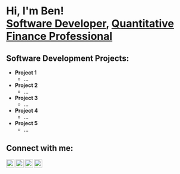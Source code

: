 <h1>Hi, I'm Ben! <br/><a href="https://github.com/sanctusjack">Software Developer</a>, <a href="https://www.linkedin.com/in/benjamin-st-john-353a85278/"> 
 Quantitative Finance Professional</a></h1>

<h2>Software Development Projects:</h2>

- <b>Project 1</b>
  - ...
- <b>Project 2</b>
  - ...
- <b>Project 3</b>
  - ...
- <b>Project 4</b>
  - ...
- <b>Project 5</b>
  - ...
  
<h2>Connect with me:</h2>

<img align="left" alt="JoshMadakor | YouTube" width="22px" src="https://cdn.jsdelivr.net/npm/simple-icons@v3/icons/youtube.svg" />
<img align="left" alt="JoshMadakor | Twitter" width="22px" src="https://cdn.jsdelivr.net/npm/simple-icons@v3/icons/twitter.svg" />
<img align="left" alt="JoshMadakor | LinkedIn" width="22px" src="https://cdn.jsdelivr.net/npm/simple-icons@v3/icons/linkedin.svg" />
<img align="left" alt="JoshMadakor | Instagram" width="22px" src="https://cdn.jsdelivr.net/npm/simple-icons@v3/icons/instagram.svg" />

[linkedin]: https://www.linkedin.com/in/benjamin-st-john-353a85278/
